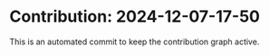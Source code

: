 # Contribution: 2024-12-07-17-50
This is an automated commit to keep the contribution graph active.
